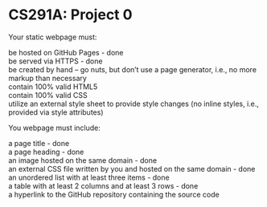 # CS291A: Project 0

Your static webpage must:

be hosted on GitHub Pages - done <br />
be served via HTTPS - done <br />
be created by hand – go nuts, but don’t use a page generator, i.e., no more markup than necessary <br />
contain 100% valid HTML5 <br />
contain 100% valid CSS <br />
utilize an external style sheet to provide style changes (no inline styles, i.e., provided via style attributes) <br /> 

You webpage must include:

a page title - done <br />
a page heading - done <br />
an image hosted on the same domain - done <br />
an external CSS file written by you and hosted on the same domain - done <br />
an unordered list with at least three items - done <br />
a table with at least 2 columns and at least 3 rows - done <br />
a hyperlink to the GitHub repository containing the source code <br />
